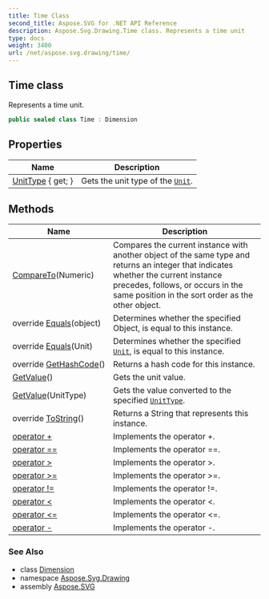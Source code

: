 ```yaml
---
title: Time Class
second_title: Aspose.SVG for .NET API Reference
description: Aspose.Svg.Drawing.Time class. Represents a time unit
type: docs
weight: 3400
url: /net/aspose.svg.drawing/time/
---
```

## Time class

Represents a time unit.

```csharp
public sealed class Time : Dimension
```

## Properties

| Name | Description |
| --- | --- |
| [UnitType](../../aspose.svg.drawing/unit/unittype/) { get; } | Gets the unit type of the [`Unit`](../unit/). |

## Methods

| Name | Description |
| --- | --- |
| [CompareTo](../../aspose.svg.drawing/numeric/compareto/)(Numeric) | Compares the current instance with another object of the same type and returns an integer that indicates whether the current instance precedes, follows, or occurs in the same position in the sort order as the other object. |
| override [Equals](../../aspose.svg.drawing/unit/equals/)(object) | Determines whether the specified Object, is equal to this instance. |
| override [Equals](../../aspose.svg.drawing/numeric/equals/)(Unit) | Determines whether the specified [`Unit`](../unit/), is equal to this instance. |
| override [GetHashCode](../../aspose.svg.drawing/numeric/gethashcode/)() | Returns a hash code for this instance. |
| [GetValue](../../aspose.svg.drawing/numeric/getvalue/)() | Gets the unit value. |
| [GetValue](../../aspose.svg.drawing/numeric/getvalue/)(UnitType) | Gets the value converted to the specified [`UnitType`](../unittype/). |
| override [ToString](../../aspose.svg.drawing/dimension/tostring/)() | Returns a String that represents this instance. |
| [operator +](../../aspose.svg.drawing/time/op_addition/) | Implements the operator +. |
| [operator ==](../../aspose.svg.drawing/time/op_equality/) | Implements the operator ==. |
| [operator &gt;](../../aspose.svg.drawing/time/op_greaterthan/) | Implements the operator &gt;. |
| [operator &gt;=](../../aspose.svg.drawing/time/op_greaterthanorequal/) | Implements the operator &gt;=. |
| [operator !=](../../aspose.svg.drawing/time/op_inequality/) | Implements the operator !=. |
| [operator &lt;](../../aspose.svg.drawing/time/op_lessthan/) | Implements the operator &lt;. |
| [operator &lt;=](../../aspose.svg.drawing/time/op_lessthanorequal/) | Implements the operator &lt;=. |
| [operator -](../../aspose.svg.drawing/time/op_subtraction/) | Implements the operator -. |

### See Also

* class [Dimension](../dimension/)
* namespace [Aspose.Svg.Drawing](../../aspose.svg.drawing/)
* assembly [Aspose.SVG](../../)
